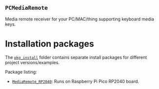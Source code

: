 ## `PCMediaRemote`
<!----------------------------------------------------------------------------->
Media remote receiver for your PC/MAC/thing supporting keyboard media keys.

# Installation packages
<!----------------------------------------------------------------------------->
The [`pkg_install`](pkg_install/) folder contains separate install packages for different
project versions/examples.

Package listing:
- [`MediaRemote_RP2040`](pkg_install/MediaRemote_RP2040/1-ABOUT.md): Runs on Raspberry Pi Pico RP2040 board.
